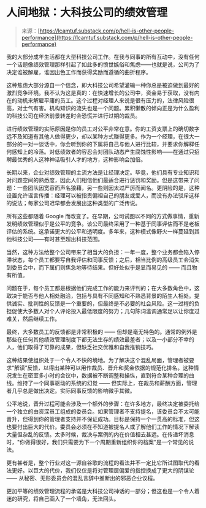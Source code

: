 <!--yml

category: 未分类

date: 2024-05-27 15:19:54

-->

# 人间地狱：大科技公司的绩效管理

> 来源：[https://lcamtuf.substack.com/p/hell-is-other-people-performance](https://lcamtuf.substack.com/p/hell-is-other-people-performance)

我的大部分成年生活都在大型科技公司工作。在我与同事的所有互动中，没有任何一个话题像绩效管理那样引起了如此多的愤世嫉俗和焦虑——也就是说，公司为了决定谁被解雇，谁因出色工作而获得奖励而遵循的曲折程序。

这种焦虑大部分源自一个信念，即大科技公司希望灌输一种你总是被迫做到最好的激烈竞争环境。我不认为这是真的：在快速增长的公司中，资金易于获取，没有内在的动机来解雇平庸的员工。这个过程对经理人来说是很有压力的，法律风险很高，对士气有害。机构知识的流失也是一个问题。累积懒散的倾向正是为什么盈利的科技公司在经济前景转差时会恐慌并进行过期的裁员。

进行绩效管理的实际原因是你的员工对公平非常在意。你的工资支票上的确切数字远不及知道有其他人做得更少，却以某种方式赚得更多。作为一个经理，在很大一部分的一对一谈话中，你会听到你的下属将自己与他人进行比较，并要求你解释任何感知上的冷落。对低绩效者的容忍会对团队动态产生腐蚀性影响——在通过只招聘最优秀的人这种神话吸引人才的地方，这种影响会加倍。

长期以来，企业对绩效管理的主流方法是让经理决定。毕竟，他们具有专业知识和对问题空间的熟悉度，因此人们相信他们最适合进行惩罚和奖励。但是这带来了问题：一些团队因宽容而声名狼藉，另一些则因太过严厉而闻名。更阴险的是，这种设置允许谣言传播：经理可以被指责偏袒自己的朋友或爱人，而没有办法驳斥这样的说法；每家公司迟早都会发展出这种类型的广泛传说。

所有这些都随着 Google 而改变了。在早期，公司试图以不同的方式做事情，重新发明绩效管理似乎是公平的竞争。该公司最终采用了一种基于同事评估而不是老板评估的系统。这承诺更大的公平和透明度。多年来，这种模式像野火一样蔓延到其他科技公司——有时甚至超出科技范围。

当然，这种方法给整个公司带来了相当大的负担：一年一度，整个业务都会陷入停滞状态，每个员工都要写自我评估和同事反馈；之后，相当比例的高级员工会消失到委员会中，而下属们则焦急地等待结果。但好处似乎是显而易见的 —— 而且物有所值。

问题在于，每个员工都是根据他们完成工作的能力来评判的；在大多数角色中，这取决于能否与他人相处融洽，包括与具有不同感知和不熟悉背景的陌生人相处。提供诚实、批判性的反馈是一个重要的，但最终是不必要的社会风险。这一过程的负担促使大多数人对个人评论投入最低限度的努力；几句陈词滥调通常足以让你度过难关，然后继续工作。

最终，大多数员工的反馈都是非常积极的 —— 但却是毫无特色的。通常的例外是那些在任何其他绩效管理制度下都无法生存的绩效最差者；以及一小部分不幸的人，他们取得了可靠的成果，但缺乏社交优雅和自我推销技巧。

这种结果使组织处于一个令人不快的境地。为了解决这个混乱局面，管理者被要求“解读”反馈，以得出某种可以用作裁员、晋升和奖金依据的规范化排名。这种情况发生在密室多小时的会议中，数据被不断调整和操纵，直到符合某种合理的曲线。维持了一个同事驱动的系统的幻觉 —— 但实际上，在裁员和薪酬方面，管理者几乎总是做出决定。实际同事反馈的影响微乎其微。

公平地说，晋升过程可能会涉及一个额外的步骤：在许多地方，最终决定被委托给一个独立的由资深员工组成的委员会。如果管理者不支持提名，该委员会不太可能晋升，但得到你的管理者支持并不保证成功。目标是保持一个一贯高的标准，但这也要付出巨大的代价。委员会必须在不知道被提名人或了解他们工作的情况下解读大量但杂乱的反馈。太多时候，裁决与案例的内在价值相去甚远。在传递坏消息时，"你做得很好，我们只需要为下一个周期重新组织你的档案"是一个常见的说法。

更有甚者是，整个行业对这一源自谷歌的流程的看法并不一定比它所试图取代的看法更好。以巨大的代价，我们仅仅是将对管理层偏爱的指控换成了更大的阴谋论 —— 从秘密、无形委员会的混乱言辞中推断出的邪恶企业议程。

更加平等的绩效管理流程的承诺是大科技公司神话的一部分；但这也是一个令人着迷的研究，将自己画入了一个墙角，无法回头。
